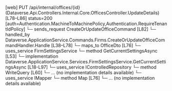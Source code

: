 [web] PUT /api/internal/offices/{id}  (Dataverse.Api.Controllers.Internal.Core.OfficesController.UpdateDetails)  [L78–L86] status=200 [auth=Authentication.MachineToMachinePolicy,Authentication.RequireTenantIdPolicy]
  └─ sends_request CreateOrUpdateOfficeCommand [L82]
    └─ handled_by Dataverse.ApplicationService.Commands.Firms.CreateOrUpdateOfficeCommandHandler.Handle [L38–L78]
      └─ maps_to OfficeDto [L76]
      └─ uses_service FirmSettingsService
        └─ method GetCurrentSettingsAsync [L53]
          └─ implementation Dataverse.ApplicationService.Services.FirmSettingsService.GetCurrentSettingsAsync [L18-L97]
      └─ uses_service IControlledRepository<Office>
        └─ method WriteQuery [L60]
          └─ ... (no implementation details available)
      └─ uses_service IMapper
        └─ method Map [L76]
          └─ ... (no implementation details available)

